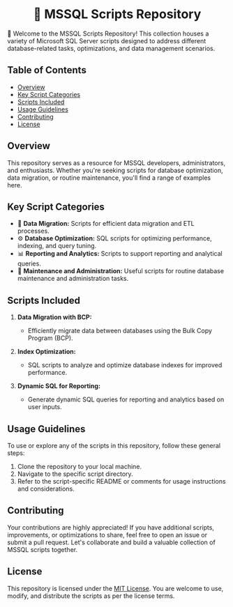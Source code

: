 <div align="center">

# 💾 MSSQL Scripts Repository

</div>

📜 Welcome to the MSSQL Scripts Repository! This collection houses a variety of Microsoft SQL Server scripts designed to address different database-related tasks, optimizations, and data management scenarios.

## Table of Contents

- [Overview](#overview)
- [Key Script Categories](#key-script-categories)
- [Scripts Included](#scripts-included)
- [Usage Guidelines](#usage-guidelines)
- [Contributing](#contributing)
- [License](#license)

## Overview

This repository serves as a resource for MSSQL developers, administrators, and enthusiasts. Whether you're seeking scripts for database optimization, data migration, or routine maintenance, you'll find a range of examples here.

## Key Script Categories

- 🔄 **Data Migration:** Scripts for efficient data migration and ETL processes.
- ⚙️ **Database Optimization:** SQL scripts for optimizing performance, indexing, and query tuning.
- 📊 **Reporting and Analytics:** Scripts to support reporting and analytical queries.
- 🚧 **Maintenance and Administration:** Useful scripts for routine database maintenance and administration tasks.

## Scripts Included

1. **Data Migration with BCP:**
   - Efficiently migrate data between databases using the Bulk Copy Program (BCP).

2. **Index Optimization:**
   - SQL scripts to analyze and optimize database indexes for improved performance.

3. **Dynamic SQL for Reporting:**
   - Generate dynamic SQL queries for reporting and analytics based on user inputs.

## Usage Guidelines

To use or explore any of the scripts in this repository, follow these general steps:

1. Clone the repository to your local machine.
2. Navigate to the specific script directory.
3. Refer to the script-specific README or comments for usage instructions and considerations.

## Contributing

Your contributions are highly appreciated! If you have additional scripts, improvements, or optimizations to share, feel free to open an issue or submit a pull request. Let's collaborate and build a valuable collection of MSSQL scripts together.

## License

This repository is licensed under the [MIT License](LICENSE). You are welcome to use, modify, and distribute the scripts as per the license terms.
